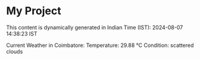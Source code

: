 # My Project

This content is dynamically generated in Indian Time (IST): 2024-08-07 14:38:23 IST


Current Weather in Coimbatore:
Temperature: 29.88 °C
Condition: scattered clouds
